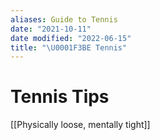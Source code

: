 ```yaml
---
aliases: Guide to Tennis
date: "2021-10-11"
date modified: "2022-06-15"
title: "\U0001F3BE Tennis"
---
```


# Tennis Tips
[[Physically loose, mentally tight]]